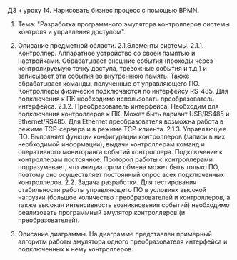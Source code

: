 ДЗ к уроку 14. Нарисовать бизнес процесс с помощью BPMN.

1. Тема: "Разработка программного эмулятора контроллеров системы контроля и управления доступом".

2. Описание предметной области.
2.1.Элементы системы.
2.1.1. Контроллер. Аппаратное устройство со своей памятью и настройками. Обрабатывает внешние события (проходы через контролируемую точку доступа,
тревожные события и т.д.) и записывает эти события во внутреннюю память. Также обрабатывает команды, полученные от управляющего ПО.
Контроллеры физически подключаются по интерфейсу RS-485. Для подключения к ПК необходимо использовать преобразователь интерфейса.
2.1.2. Преобразователь интерфейса. Необходим для подключения контроллеров к ПК. Может быть вариант USB/RS485 и Ethernet/RS485.
Для Ethernet преобразователя возможна работа в режиме TCP-сервера и в режиме TCP-клиента.
2.1.3. Управляющее ПО. Выполняет функции конфигурации контроллеров (записи в них необходимой информации), выдачи контроллерам команд и оперативного
мониторинга событий контроллера. Подключение к контроллерам постоянное. Проторол работы с контроллерами подразумевает, что инициатором обмена
может быть только ПО, поэтому оно осуществляет постоянный опрос всех подключенных контроллеров.
2.2. Задача разработки.
Для тестирования стабильности работы управляющего ПО в условиях высокой нагрузки (большое количество преобразователей и контроллеров, 
а также высокая интенсивность возникновения событий) необходимо реализовать программный эмулятор контроллеров (и преобразователей).

3. Описание диаграммы.
На диаграмме представлен примерный алгоритм работы эмулятора одного преобразователя интерфейса и подключенных к нему контроллеров.
